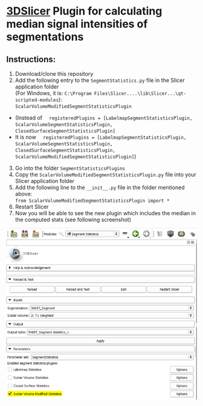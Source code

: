# [3DSlicer]("https://slicer.org/") Plugin for calculating median signal intensities of segmentations

## Instructions:
1. Download/clone this repository
2. Add the following entry to the `SegmentStatistics.py` file in the Slicer application folder <br />(For Windows, it is: `C:\Program Files\Slicer....\lib\Slicer...\qt-scripted-modules`): <br />
`ScalarVolumeModifiedSegmentStatisticsPlugin`
* (Instead of `  registeredPlugins = [LabelmapSegmentStatisticsPlugin, ScalarVolumeSegmentStatisticsPlugin,
                           ClosedSurfaceSegmentStatisticsPlugin]`
* It is now `  registeredPlugins = [LabelmapSegmentStatisticsPlugin, ScalarVolumeSegmentStatisticsPlugin,
                           ClosedSurfaceSegmentStatisticsPlugin, ScalarVolumeModifiedSegmentStatisticsPlugin]`)
3. Go into the folder `SegmentStatisticsPlugins`
4. Copy the `ScalarVolumeModifiedSegmentStatisticsPlugin.py` file into your Slicer application folder
5. Add the following line to the `__init__.py` file in the folder mentioned above: <br />
`from ScalarVolumeModifiedSegmentStatisticsPlugin import *`
6. Restart Slicer
7. Now you will be able to see the new plugin which includes the median in the computed stats (see following screenshot)

![Alt text](screenshot.png?raw=true "Screenshot")
